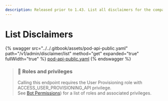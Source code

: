 ```yaml
---
description: Released prior to 1.43. List all disclaimers for the company (pod).
---
```


# List Disclaimers

{% swagger src="../../.gitbook/assets/pod-api-public.yaml" path="/v1/admin/disclaimer/list" method="get" expanded="true" fullWidth="true" %}
[pod-api-public.yaml](../../.gitbook/assets/pod-api-public.yaml)
{% endswagger %}

> ### 🚧 Roles and privileges
>
> Calling this endpoint requires the User Provisioning role with ACCESS\_USER\_PROVISIONING\_API privilege.\
> See [Bot Permissions](https://docs.developers.symphony.com/building-bots-on-symphony/configuration/bot-permissions)) for a list of roles and associated privileges.

